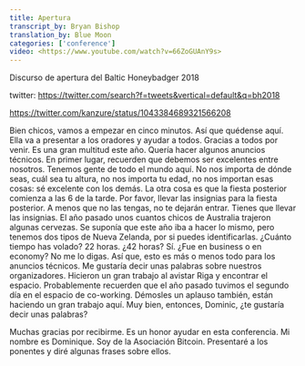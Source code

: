 ```yaml
---
title: Apertura
transcript_by: Bryan Bishop
translation_by: Blue Moon
categories: ['conference']
video: <https://www.youtube.com/watch?v=66ZoGUAnY9s>
---
```


Discurso de apertura del Baltic Honeybadger 2018

twitter: <https://twitter.com/search?f=tweets&vertical=default&q=bh2018>

<https://twitter.com/kanzure/status/1043384689321566208>

Bien chicos, vamos a empezar en cinco minutos. Así que quédense aquí. Ella va a presentar a los oradores y ayudar a todos. Gracias a todos por venir. Es una gran multitud este año. Quería hacer algunos anuncios técnicos. En primer lugar, recuerden que debemos ser excelentes entre nosotros. Tenemos gente de todo el mundo aquí. No nos importa de dónde seas, cuál sea tu altura, no nos importa tu edad, no nos importan esas cosas: sé excelente con los demás. La otra cosa es que la fiesta posterior comienza a las 6 de la tarde. Por favor, llevar las insignias para la fiesta posterior. A menos que no las tengas, no te dejarán entrar. Tienes que llevar las insignias. El año pasado unos cuantos chicos de Australia trajeron algunas cervezas. Se suponía que este año iba a hacer lo mismo, pero tenemos dos tipos de Nueva Zelanda, por si puedes identificarlas. ¿Cuánto tiempo has volado? 22 horas. ¿42 horas? Sí. ¿Fue en business o en economy? No me lo digas. Así que, esto es más o menos todo para los anuncios técnicos. Me gustaría decir unas palabras sobre nuestros organizadores. Hicieron un gran trabajo al avistar Riga y encontrar el espacio. Probablemente recuerden que el año pasado tuvimos el segundo día en el espacio de co-working. Démosles un aplauso también, están haciendo un gran trabajo aquí. Muy bien, entonces, Dominic, ¿te gustaría decir unas palabras?

Muchas gracias por recibirme. Es un honor ayudar en esta conferencia. Mi nombre es Dominique. Soy de la Asociación Bitcoin. Presentaré a los ponentes y diré algunas frases sobre ellos.



